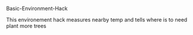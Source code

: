 Basic-Environment-Hack

This environement hack measures nearby temp and tells where is to need plant more trees